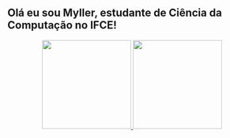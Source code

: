 ## Olá eu sou Myller, estudante de Ciência da Computação no IFCE!
<div align="center">
  <a href="https://github.com/myller-silva">
  <img height="180em" src="https://github-readme-stats.vercel.app/api?username=myller-silva&show_icons=true&theme=dracula&include_all_commits=true&count_private=true"/>
  <img height="180em" src="https://github-readme-stats.vercel.app/api/top-langs/?username=myller-silva&layout=compact&langs_count=7&theme=dracula"/>
</div>
